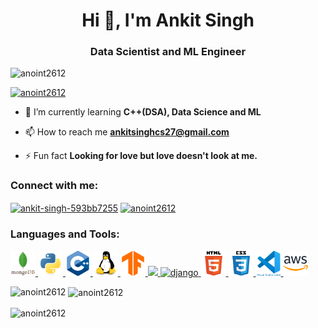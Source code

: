 <h1 align="center">Hi 👋, I'm Ankit Singh</h1>
<h3 align="center">Data Scientist and ML Engineer</h3>

<p align="left"> <img src="https://komarev.com/ghpvc/?username=anoint2612&label=Profile%20views&color=0e75b6&style=flat" alt="anoint2612" /> </p>

<p align="left"> <a href="https://github.com/ryo-ma/github-profile-trophy"><img src="https://github-profile-trophy.vercel.app/?username=anoint2612" alt="anoint2612" /></a> </p>

- 🌱 I’m currently learning **C++(DSA), Data Science and ML**

- 📫 How to reach me **ankitsinghcs27@gmail.com**

- ⚡ Fun fact **Looking for love but love doesn't look at me.**

<h3 align="left">Connect with me:</h3>
<p align="left">
<a href="https://linkedin.com/in/ankit-singh-593bb7255" target="blank"><img align="center" src="https://raw.githubusercontent.com/rahuldkjain/github-profile-readme-generator/master/src/images/icons/Social/linked-in-alt.svg" alt="ankit-singh-593bb7255" height="30" width="40" /></a>
<a href="https://www.codechef.com/users/anoint2612" target="blank"><img align="center" src="https://cdn.jsdelivr.net/npm/simple-icons@3.1.0/icons/codechef.svg" alt="anoint2612" height="30" width="40" /></a>
</p>

<h3 align="left">Languages and Tools:</h3>
<p align="left">
    <!-- MongoDB -->
    <a href="https://www.mongodb.com" target="_blank" rel="noreferrer">
        <img src="https://raw.githubusercontent.com/devicons/devicon/master/icons/mongodb/mongodb-original-wordmark.svg" alt="mongodb" width="40" height="40" style="background-color: white;"/>
    </a>
    <!-- Python -->
    <a href="https://www.python.org" target="_blank" rel="noreferrer">
        <img src="https://raw.githubusercontent.com/devicons/devicon/master/icons/python/python-original.svg" alt="python" width="40" height="40" style="background-color: white;"/>
    </a>
    <!-- C++ -->
    <a href="https://www.w3schools.com/cpp/" target="_blank" rel="noreferrer">
        <img src="https://raw.githubusercontent.com/devicons/devicon/master/icons/cplusplus/cplusplus-original.svg" alt="cplusplus" width="40" height="40" style="background-color: white;"/>
    </a>
    <!-- Linux -->
    <a href="https://www.linux.org/" target="_blank" rel="noreferrer">
        <img src="https://raw.githubusercontent.com/devicons/devicon/master/icons/linux/linux-original.svg" alt="linux" width="40" height="40" style="background-color: white;"/>
    </a>
    <!-- TensorFlow -->
    <a href="https://www.tensorflow.org" target="_blank" rel="noreferrer">
        <img src="https://raw.githubusercontent.com/devicons/devicon/master/icons/tensorflow/tensorflow-original.svg" alt="tensorflow" width="40" height="40" style="background-color: white;"/>
    </a>
    <!-- Flask -->
<a href="https://flask.palletsprojects.com" target="_blank" rel="noreferrer">
    <img src='https://cdn.jsdelivr.net/gh/devicons/devicon@master/icons/flask/flask-original-wordmark.svg' />
</a>
<!-- Django -->
    <a href="https://www.djangoproject.com" target="_blank" rel="noreferrer">
        <img src="https://cdn.jsdelivr.net/gh/devicons/devicon/icons/django/django-plain.svg" alt="django" width="40" height="40" style="background-color: white;"/>
    </a>
    <!-- HTML5 -->
    <a href="https://www.w3.org/html/" target="_blank" rel="noreferrer">
        <img src="https://raw.githubusercontent.com/devicons/devicon/master/icons/html5/html5-original-wordmark.svg" alt="html5" width="40" height="40" style="background-color: white;"/>
    </a>
    <!-- CSS -->
    <a href="https://www.w3schools.com/css/" target="_blank" rel="noreferrer">
        <img src="https://raw.githubusercontent.com/devicons/devicon/master/icons/css3/css3-original-wordmark.svg" alt="css3" width="40" height="40" style="background-color: white;"/>
    </a>
    <!-- VSCode -->
    <a href="https://code.visualstudio.com" target="_blank" rel="noreferrer">
        <img src="https://raw.githubusercontent.com/devicons/devicon/master/icons/vscode/vscode-original-wordmark.svg" alt="vscode" width="40" height="40" style="background-color: white;"/>
    </a>
    <!-- AWS -->
    <a href="https://aws.amazon.com" target="_blank" rel="noreferrer">
        <img src="https://raw.githubusercontent.com/devicons/devicon/master/icons/amazonwebservices/amazonwebservices-original-wordmark.svg" alt="aws" width="40" height="40" style="background-color: white;"/>
    </a>
</p>
    




<p><img align="left" src="https://github-readme-stats.vercel.app/api/top-langs?username=anoint2612&show_icons=true&locale=en&layout=compact" alt="anoint2612" /></p>

<p>&nbsp;<img align="center" src="https://github-readme-stats.vercel.app/api?username=anoint2612&show_icons=true&locale=en" alt="anoint2612" /></p>

<p><img align="center" src="https://github-readme-streak-stats.herokuapp.com/?user=anoint2612&" alt="anoint2612" /></p>
